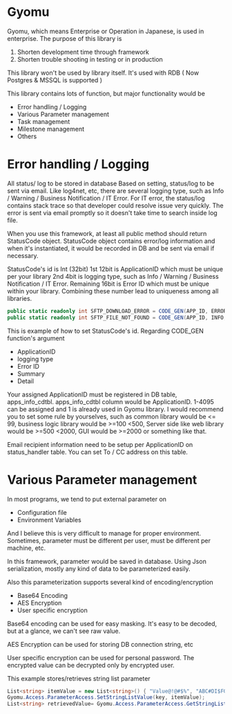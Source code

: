 # Gyomu
Gyomu, which means Enterprise or Operation in Japanese, is used in enterprise.
The purpose of this library is 
1. Shorten development time through framework
2. Shorten trouble shooting in testing or in production 

This library won't be used by library itself. It's used with RDB ( Now Postgres & MSSQL is supported )

This library contains lots of function, but major functionality would be
* Error handling / Logging
* Various Parameter management
* Task management
* Milestone management
* Others

# Error handling / Logging
All status/ log to be stored in database
Based on setting, status/log to be sent via email.
Like log4net, etc, there are several logging type, such as Info / Warning / Business Notification / IT Error.
For IT error, the status/log contains stack trace so that developer could resolve issue very quickly.
The error is sent via email promptly so it doesn't take time to search inside log file.

When you use this framework, at least all public method should return StatusCode object.
StatusCode object contains error/log information and when it's instantiated, it would be recorded in DB and be sent via email if necessary.

StatusCode's id is Int (32bit)
1st 12bit is ApplicationID which must be unique per your library
2nd 4bit is logging type, such as Info / Warning / Business Notification / IT Error.
Remaining 16bit is Error ID which must be unique within your library.
Combining these number lead to uniqueness among all libraries.

```C#
public static readonly int SFTP_DOWNLOAD_ERROR = CODE_GEN(APP_ID, ERROR_DEVEL, 0x27, "Fail to download file", "Server:{0} Directory:{1} File:{2}");
public static readonly int SFTP_FILE_NOT_FOUND = CODE_GEN(APP_ID, INFO, 0x28, "File Not Found", "Server:{0} Directory:{1} File:{2}");
```
This is example of how to set StatusCode's id.
Regarding CODE_GEN function's argument
* ApplicationID
* logging type
* Error ID
* Summary
* Detail

Your assigned ApplicationID must be registered in DB table, apps_info_cdtbl. apps_info_cdtbl column would be ApplicationID.
1-4095 can be assigned and 1 is already used in Gyomu library.
I would recommend you to set some rule by yourselves, such as common library would be <= 99, business logic library would be >=100 <500, Server side like web library would be >=500 <2000, GUI would be >=2000 or something like that.

Email recipient information need to be setup per ApplicationID on status_handler table. You can set To / CC address on this table.


# Various Parameter management

In most programs, we tend to put external parameter on 
* Configuration file
* Environment Variables

And I believe this is very difficult to manage for proper environment.
Sometimes, parameter must be different per user, must be different per machine, etc.

In this framework, parameter would be saved in database.
Using Json serialization, mostly any kind of data to be parameterized easily.

Also this parameterization supports several kind of encoding/encryption
* Base64 Encoding
* AES Encryption
* User specific encryption

Base64 encoding can be used for easy masking.
It's easy to be decoded, but at a glance, we can't see raw value.

AES Encryption can be used for storing DB connection string, etc

User specific encryption can be used for personal password.
The encrypted value can be decrypted only by encrypted user.


This example stores/retrieves string list parameter

```C#
List<string> itemValue = new List<string>() { "Value@!@#$%", "ABC#DI$FG" };
Gyomu.Access.ParameterAccess.SetStringListValue(key, itemValue);
List<string> retrievedValue= Gyomu.Access.ParameterAccess.GetStringListValue(key));
```
